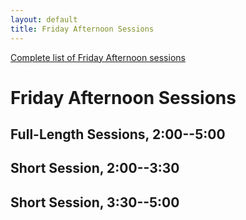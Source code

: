 ```yaml
---
layout: default
title: Friday Afternoon Sessions
---
```


[Complete list of Friday Afternoon sessions](complete.html)

# Friday Afternoon Sessions

## Full-Length Sessions, 2:00--5:00

## Short Session, 2:00--3:30

## Short Session, 3:30--5:00

